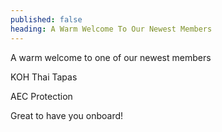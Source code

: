 ```yaml
---
published: false
heading: A Warm Welcome To Our Newest Members
---
```

A warm welcome to one of our newest members

KOH Thai Tapas

AEC Protection

Great to have you onboard!
